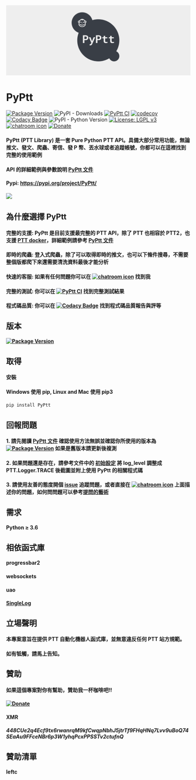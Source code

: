 ![](https://raw.githubusercontent.com/PttCodingMan/PyPtt/master/logo/facebook_cover_photo_2.png)
# PyPtt
[![Package Version](https://img.shields.io/pypi/v/PyPtt.svg)](https://pypi.python.org/pypi/PyPtt)
![PyPI - Downloads](https://img.shields.io/pypi/dm/PyPtt)
[![PyPtt CI](https://github.com/PttCodingMan/PyPtt/workflows/PyPtt%20CI/badge.svg?branch=master)](https://github.com/PttCodingMan/PyPtt/actions)
[![codecov](https://codecov.io/gh/PttCodingMan/PyPtt/branch/master/graph/badge.svg)](https://codecov.io/gh/PttCodingMan/PyPtt)
[![Codacy Badge](https://api.codacy.com/project/badge/Grade/940fe61df0a0443ba883307e11e7b22d)](https://www.codacy.com/manual/PttCodingMan/PyPtt?utm_source=github.com&amp;utm_medium=referral&amp;utm_content=PttCodingMan/PyPtt&amp;utm_campaign=Badge_Grade)
![PyPI - Python Version](https://img.shields.io/pypi/pyversions/PyPtt)
[![License: LGPL v3](https://img.shields.io/badge/License-LGPL%20v3-blue.svg)](https://www.gnu.org/licenses/lgpl-3.0)
[![chatroom icon](https://patrolavia.github.io/telegram-badge/chat.png)](https://t.me/PyPtt)
[![Donate](https://img.shields.io/badge/Donate-PayPal-green.svg)](http://paypal.me/CodingMan)

#### PyPtt (PTT Library) 是一套 Pure Python PTT API。具備大部分常用功能，無論推文、發文、爬蟲、寄信、發 P 幣、丟水球或者追蹤帳號，你都可以在這裡找到完整的使用範例
#### API 的詳細範例與參數說明 [PyPtt 文件](https://github.com/PttCodingMan/PyPtt/tree/master/doc)
#### Pypi: https://pypi.org/project/PyPtt/
<img src="https://i.imgur.com/wfaf8Bk.gif" width="480">

## 為什麼選擇 PyPtt
#### 完整的支援: PyPtt 是目前支援最完整的 PTT API，除了 PTT 也相容於 PTT2，也支援 [PTT docker](https://github.com/bbsdocker/imagebbs)，詳細範例請參考 [PyPtt 文件](https://github.com/PttCodingMan/PyPtt/tree/master/doc)
#### 即時的爬蟲: 登入式爬蟲，除了可以取得即時的推文，也可以下條件搜尋，不需要整個版都爬下來還需要清洗資料最後才能分析
#### 快速的客服: 如果有任何問題你可以在 [![chatroom icon](https://patrolavia.github.io/telegram-badge/chat.png)](https://t.me/PyPtt) 找到我
#### 完整的測試: 你可以在 [![PyPtt CI](https://github.com/PttCodingMan/PyPtt/workflows/PyPtt%20CI/badge.svg?branch=master)](https://github.com/PttCodingMan/PyPtt/actions) 找到完整測試結果
#### 程式碼品質: 你可以在 [![Codacy Badge](https://api.codacy.com/project/badge/Grade/940fe61df0a0443ba883307e11e7b22d)](https://www.codacy.com/manual/PttCodingMan/PyPtt?utm_source=github.com&amp;utm_medium=referral&amp;utm_content=PttCodingMan/PyPtt&amp;utm_campaign=Badge_Grade) 找到程式碼品質報告與評等

## 版本
#### [![Package Version](https://img.shields.io/pypi/v/PyPtt.svg)](https://pypi.python.org/pypi/PyPtt)

## 取得
#### 安裝
#### Windows 使用 pip, Linux and Mac 使用 pip3
```bash
pip install PyPtt
```

## 回報問題
#### 1. 請先閱讀 [PyPtt 文件](https://github.com/PttCodingMan/PyPtt/tree/master/doc) 確認使用方法無誤並確認你所使用的版本為 [![Package Version](https://img.shields.io/pypi/v/PyPtt.svg)](https://pypi.python.org/pypi/PyPtt) 如果是舊版本請更新後複測
#### 2. 如果問題還是存在，請參考文件中的 [初始設定](https://github.com/PttCodingMan/PyPtt/tree/master/doc#%E5%88%9D%E5%A7%8B%E8%A8%AD%E5%AE%9A) 將 log_level 調整成 PTT.Logger.TRACE 後截圖並附上使用 PyPtt 的相關程式碼
#### 3. 請使用友善的態度開個 [issue](https://github.com/PttCodingMan/PyPtt/issues/new) 追蹤問題，或者直接在 [![chatroom icon](https://patrolavia.github.io/telegram-badge/chat.png)](https://t.me/PyPtt) 上面描述你的問題，如何問問題可以參考[提問的藝術](https://github.com/ryanhanwu/How-To-Ask-Questions-The-Smart-Way)

## 需求
#### Python ≥ 3.6

## 相依函式庫
#### progressbar2
#### websockets
#### uao
#### [SingleLog](https://github.com/PttCodingMan/SingleLog)

## 立場聲明
#### 本專案意旨在提供 PTT 自動化機器人函式庫，並無意違反任何 PTT 站方規範。
#### 如有牴觸，請馬上告知。

## 贊助
#### 如果這個專案對你有幫助，贊助我一杯咖啡吧!!
####
#### [![Donate](https://img.shields.io/badge/Donate-PayPal-green.svg)](http://paypal.me/CodingMan)
####
#### XMR
##### 448CUe2q4Ecf9tx6rwanrqM9kfCwqpNbhJ5jtrTf9FHqHNq7Lvv9uBoQ74SEaAu9FFceNBr6p3W1yhqPcxPPSSTv2ctufnQ

## 贊助清單

#### leftc
